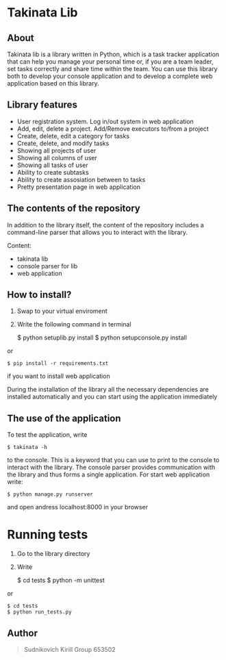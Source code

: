 # Takinata Lib #

## About ##

Takinata lib is a library written in Python, which is a task tracker 
application that can help you manage your personal time or, if you are a 
team leader, set tasks correctly and share time within the team. 
You can use this library both to develop your console application and to 
develop a complete web application based on this library.

## Library features ##

    

* User registration system. Log in/out system in web application
* Add, edit, delete a project. Add/Remove executors to/from a project
* Create, delete, edit a category for tasks
* Create, delete, and modify tasks
* Showing all projects of user
* Showing all columns of user
* Showing all tasks of user
* Ability to create subtasks
* Ability to create assosiation between to tasks
* Pretty presentation page in web application

## The contents of the repository ##
In addition to the library itself, the content of the repository includes a command-line parser that allows you to 
interact with the library.

Content:
- takinata lib
- console parser for lib
- web application

## How to install? ##
1. Swap to your virtual enviroment
2. Write the following command in terminal


    $ python setuplib.py install
    $ python setupconsole.py install
  
    
or

    $ pip install -r requirements.txt
    
if you want to install web application

 During the installation of the library all the necessary dependencies are 
 installed automatically and you can start using the application immediately
 
## The use of the application ##
To test the application, write 

    $ takinata -h
    
to the console. This is a keyword that you can use to print to the console to 
interact with the library. The console parser provides communication with 
the library and thus forms a single application.
For start web application write:

    $ python manage.py runserver

and open andress localhost:8000 in your browser
   
    
# Running tests
1. Go to the library directory
2. Write


    $ cd tests
    $ python -m unittest
    
or

    $ cd tests
    $ python run_tests.py

## Author ##

> Sudnikovich Kirill
Group 653502
